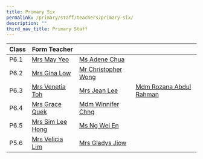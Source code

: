 ```yaml
---
title: Primary Six
permalink: /primary/staff/teachers/primary-six/
description: ""
third_nav_title: Primary Staff
---
```

| Class | Form Teacher | ||
| -------- | -------- | -------- |-------- |
|P6.1|[Mrs May Yeo](mailto:nam_mei_lin_may@schools.gov.sg)|[Ms Adene Chua ](mailto:chua_yuen_yee@schools.gov.sg)
|P6.2|[Mrs Gina Low](mailto:gina_chia@schools.gov.sg)|[Mr Christopher Wong ](mailto:christopher_wong_say_eng@schools.gov.sg)|
|P6.3|[Mrs Venetia Toh ](mailto:guo_yixin_venetia@schools.gov.sg)|[Mrs Jean Lee](mailto:sng_lee_lee@schools.gov.sg)|[Mdm Rozana Abdul Rahman](mailto:rozana_abdul_rahman@schools.gov.sg)
|P6.4|[Mrs Grace Quek](mailto:chern_whee_li@schools.gov.sg)|[Mdm Winnifer Chng](mailto:chng_lay_peng@schools.gov.sg)|
|P6.5|[Mrs Sim Lee Hong 	](mailto:chua_lee_hong@schools.gov.sg)|[Ms Ng Wei En](mailto:ng_wei_en@schools.gov.sg)|
|P5.6|[Mrs Velicia Lim](mailto:foo_wei_tint_velicia@schools.gov.sg)|[Mrs Gladys Jiow](mailto:tan_tsu_pei_gladys@schools.gov.sg)